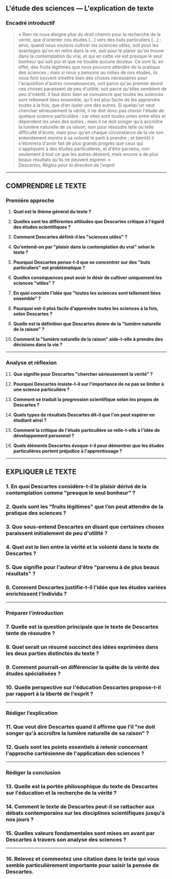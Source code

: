 ## L'étude des sciences — L'explication de texte

### Encadré introductif
> « Rien ne nous éloigne plus du droit chemin pour la recherche de la vérité, que d'orienter nos études […] vers des buts particuliers […] : ainsi, quand nous voulons cultiver les sciences utiles, soit pour les avantages qu'on en retire dans la vie, soit pour le plaisir qu'on trouve dans la contemplation du vrai, et qui en cette vie est presque le seul bonheur qui soit pur et que ne trouble aucune douleur. Ce sont là, en effet, des fruits légitimes que nous pouvons attendre de la pratique des sciences ; mais si nous y pensons au milieu de nos études, ils nous font souvent omettre bien des choses nécessaires pour l'acquisition d'autres connaissances, soit parce qu'au premier abord ces choses paraissent de peu d'utilité, soit parce qu'elles semblent de peu d'intérêt. Il faut donc bien se convaincre que toutes les sciences sont tellement liées ensemble, qu'il est plus facile de les apprendre toutes à la fois, que d'en isoler une des autres. Si quelqu'un veut chercher sérieusement la vérité, il ne doit donc pas choisir l'étude de quelque science particulière : car elles sont toutes unies entre elles et dépendent les unes des autres ; mais il ne doit songer qu'à accroître la lumière naturelle de sa raison, non pour résoudre telle ou telle difficulté d'école, mais pour qu'en chaque circonstance de la vie son entendement montre à sa volonté le parti à prendre ; et bientôt il s'étonnera d'avoir fait de plus grands progrès que ceux qui s'appliquent à des études particulières, et d'être parvenu, non seulement à tout ce que les autres désirent, mais encore à de plus beaux résultats qu'ils ne peuvent espérer. »  
> *Descartes, Règles pour la direction de l'esprit*

---

## COMPRENDRE LE TEXTE

### Première approche

1. **Quel est le thème général du texte ?**

2. **Quelles sont les différentes attitudes que Descartes critique à l'égard des études scientifiques ?**

3. **Comment Descartes définit-il les "sciences utiles" ?**

4. **Qu'entend-on par "plaisir dans la contemplation du vrai" selon le texte ?**

5. **Pourquoi Descartes pense-t-il que se concentrer sur des "buts particuliers" est problématique ?**

6. **Quelles conséquences peut avoir le désir de cultiver uniquement les sciences "utiles" ?**

7. **En quoi consiste l'idée que "toutes les sciences sont tellement liées ensemble" ?**

8. **Pourquoi est-il plus facile d’apprendre toutes les sciences à la fois, selon Descartes ?**

9. **Quelle est la définition que Descartes donne de la "lumière naturelle de la raison" ?**

10. **Comment la "lumière naturelle de la raison" aide-t-elle à prendre des décisions dans la vie ?**

---

### Analyse et réflexion

11. **Que signifie pour Descartes "chercher sérieusement la vérité" ?**

12. **Pourquoi Descartes insiste-t-il sur l'importance de ne pas se limiter à une science particulière ?**

13. **Comment se traduit la progression scientifique selon les propos de Descartes ?**

14. **Quels types de résultats Descartes dit-il que l'on peut espérer en étudiant ainsi ?**

15. **Comment la critique de l'étude particulière se relie-t-elle à l'idée de développement personnel ?**

16. **Quels éléments Descartes évoque-t-il pour démontrer que les études particulières portent préjudice à l'apprentissage ?**

---

## EXPLIQUER LE TEXTE

### 1. En quoi Descartes considère-t-il le plaisir dérivé de la contemplation comme "presque le seul bonheur" ?  

### 2. Quels sont les "fruits légitimes" que l’on peut attendre de la pratique des sciences ?  

### 3. Que sous-entend Descartes en disant que certaines choses paraissent initialement de peu d'utilité ?  

### 4. Quel est le lien entre la vérité et la volonté dans le texte de Descartes ?  

### 5. Que signifie pour l'auteur d'être "parvenu à de plus beaux résultats" ?  

### 6. Comment Descartes justifie-t-il l'idée que les études variées enrichissent l'individu ?

---

### Préparer l’introduction

### 7. Quelle est la question principale que le texte de Descartes tente de résoudre ?  

### 8. Quel serait un résumé succinct des idées exprimées dans les deux parties distinctes du texte ?  

### 9. Comment pourrait-on différencier la quête de la vérité des études spécialisées ?  

### 10. Quelle perspective sur l'éducation Descartes propose-t-il par rapport à la liberté de l'esprit ?

--- 

### Rédiger l’explication

### 11. Que veut dire Descartes quand il affirme que l’il "ne doit songer qu'à accroître la lumière naturelle de sa raison" ?  

### 12. Quels sont les points essentiels à retenir concernant l'approche cartésienne de l'application des sciences ?  

--- 

### Rédiger la conclusion

### 13. Quelle est la portée philosophique du texte de Descartes sur l'éducation et la recherche de la vérité ?  

### 14. Comment le texte de Descartes peut-il se rattacher aux débats contemporains sur les disciplines scientifiques jusqu'à nos jours ?  

### 15. Quelles valeurs fondamentales sont mises en avant par Descartes à travers son analyse des sciences ?  

--- 

### 16. Relevez et commentez une citation dans le texte qui vous semble particulièrement importante pour saisir la pensée de Descartes.  